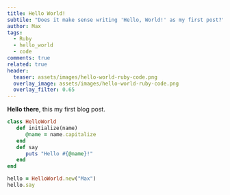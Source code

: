 ```yaml
---
title: Hello World!
subtile: "Does it make sense writing 'Hello, World!' as my first post?"
author: Max
tags: 
  - Ruby 
  - hello_world 
  - code
comments: true
related: true
header:
  teaser: assets/images/hello-world-ruby-code.png
  overlay_image: assets/images/hello-world-ruby-code.png
  overlay_filter: 0.65
---
```


**Hello there**, this my first blog post.

~~~ruby
class HelloWorld
   def initialize(name)
      @name = name.capitalize
   end
   def say
      puts "Hello #{@name}!"
   end
end

hello = HelloWorld.new("Max")
hello.say
~~~
